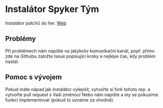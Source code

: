 # Instalátor Spyker Tým

Instalátor patchů do her.
[Web](https://spykertym.cz)

## Problémy

Při problémech nám napište na jakýkoliv komunikační kanál, popř. přímo zde na Githubu založte Issue popisující kroky a nejlépe čas, kdy problém nastal.

## Pomoc s vývojem

Pokud máte nápad jak instalátor vylepšit, vytvořte si fork tohoto rep. a vytvořte pull request s Vaší změnou! Nebo nám napište a my se pokusíme funkci implementovat (pokud to uznáme za vhodné).